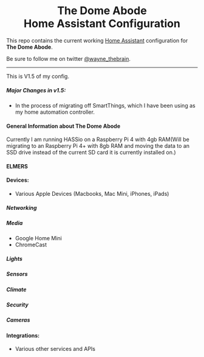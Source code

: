 




<h1 align="center">
  <br>
  The Dome Abode
  <br>
  Home Assistant Configuration
</h1>

This repo contains the current working [Home Assistant](https://home-assistant.io/) configuration for **The Dome Abode**.

Be sure to follow me on twitter [@wayne_thebrain](https://twitter.com/wayne_thebrain).

<hr>

This is V1.5 of my config.

##### Major Changes in v1.5:
* In the process of migrating off SmartThings, which I have been using as my home automation controller.

#### General Information about The Dome Abode
Currently I am running HASSio on a Raspberry Pi 4 with 4gb RAM(Will be migrating to an Raspberry Pi 4+ with 8gb RAM and moving the data to an SSD drive instead of the current SD card it is currently installed on.)

#### ELMERS
 
#### Devices:
* Various Apple Devices (Macbooks, Mac Mini, iPhones, iPads)

##### Networking


##### Media
* Google Home Mini
* ChromeCast

##### Lights


##### Sensors


##### Climate


##### Security


##### Cameras

#### Integrations:
* Various other services and APIs


</a>
</p>
